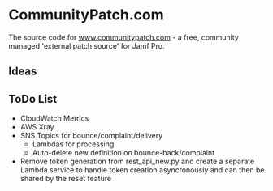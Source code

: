 # CommunityPatch.com

The source code for www.communitypatch.com - a free, community managed 'external patch source' for Jamf Pro.

## Ideas



## ToDo List

- CloudWatch Metrics
- AWS Xray
- SNS Topics for bounce/complaint/delivery
    - Lambdas for processing
    - Auto-delete new definition on bounce-back/complaint
- Remove token generation from rest_api_new.py and create a separate Lambda service to handle token creation asyncronously and can then be shared by the reset feature
